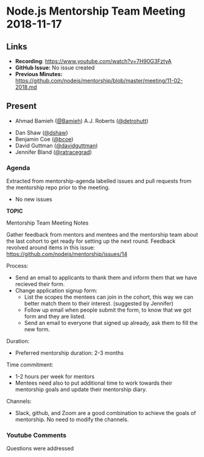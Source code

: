 # Node.js Mentorship Team Meeting 2018-11-17

## Links

* **Recording**: https://www.youtube.com/watch?v=7H90G3FztyA
* **GitHub Issue:** No issue created
* **Previous Minutes:** https://github.com/nodejs/mentorship/blob/master/meeting/11-02-2018.md

## Present

+ Ahmad Bamieh ([@Bamieh](https://github.com/bamieh))
  A.J. Roberts ([@detrohutt](https://github.com/detrohutt))
- Dan Shaw ([@dshaw](https://github.com/dshaw))
- Benjamin Coe ([@bcoe](https://github.com/bcoe))
- David Guttman ([@davidguttman](https://github.com/davidguttman))
- Jennifer Bland ([@ratracegrad](https://github.com/ratracegrad))


### Agenda

Extracted from mentorship-agenda labelled issues and pull requests from the mentorship repo prior to the meeting.

- No new issues

**TOPIC**

Mentorship Team Meeting Notes

Gather feedback from mentors and mentees and the mentorship team about the last cohort to get ready for setting up the next round.
Feedback revolved around items in this issue: https://github.com/nodejs/mentorship/issues/14

Process:
- Send an email to applicants to thank them and inform them that we have recieved their form.
- Change application signup form:
  - List the scopes the mentees can join in the cohort, this way we can better match them to their interest. (suggested by Jennifer)
  - Follow up email when people submit the form, to know that we got form and they are listed.
  - Send an email to everyone that signed up already, ask them to fill the new form.

Duration:
- Preferred mentorship duration: 2-3 months

Time commitment:
- 1-2 hours per week for mentors
- Mentees need also to put additional time to work towards their mentorship goals and update their mentorship diary.

Channels:
- Slack, github, and Zoom are a good combination to achieve the goals of mentorship. No need to modify the channels.


### Youtube Comments

Questions were addressed

